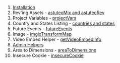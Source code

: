 1. [Installation](docs/installation.md) 
2. Rev'ing Assets - [astuteoMix and astuteoRev](docs/rev.md)
3. Project Variables - [projectVars](docs/project-vars.md)
4. Country and States Listing - [countries and states](docs/country-states.md)
5. Future Events - [futureEvents](docs/future-events.md)
6. Image - [imgixTransformMap](docs/imgix-map.md)
7. Video Embed Helper - [getVideoEmbedInfo](docs/video-embed.md)
8. [Admin Helpers](docs/admin-helpers.md)
9. Area to Dimensions - [areaToDimensions](docs/area-to-dimensions.md)
10. Insecure Cookie - [insecureCookie](docs/insecure-cookie.md)
